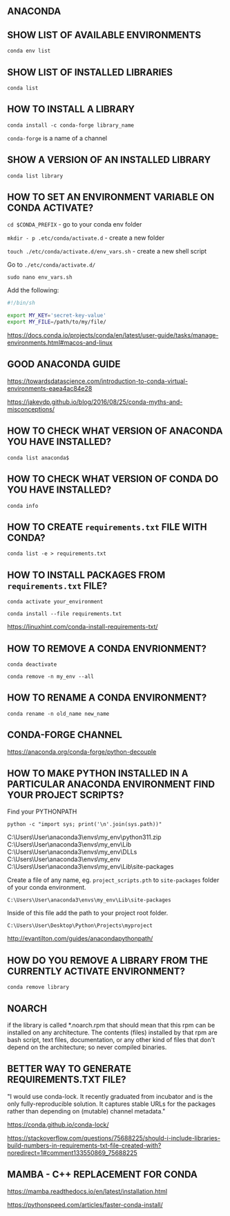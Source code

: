 ## ANACONDA

## SHOW LIST OF AVAILABLE ENVIRONMENTS

`conda env list`

## SHOW LIST OF INSTALLED LIBRARIES

`conda list`

## HOW TO INSTALL A LIBRARY

`conda install -c conda-forge library_name`

`conda-forge` is a name of a channel

## SHOW A VERSION OF AN INSTALLED LIBRARY

`conda list library`

## HOW TO SET AN ENVIRONMENT VARIABLE ON CONDA ACTIVATE?

`cd $CONDA_PREFIX` - go to your conda env folder

`mkdir - p .etc/conda/activate.d` - create a new folder

`touch ./etc/conda/activate.d/env_vars.sh` - create a new shell script

Go to `./etc/conda/activate.d/`

`sudo nano env_vars.sh`

Add the following:

```sh
#!/bin/sh

export MY_KEY='secret-key-value'
export MY_FILE=/path/to/my/file/
```

<https://docs.conda.io/projects/conda/en/latest/user-guide/tasks/manage-environments.html#macos-and-linux>

## GOOD ANACONDA GUIDE

<https://towardsdatascience.com/introduction-to-conda-virtual-environments-eaea4ac84e28>

<https://jakevdp.github.io/blog/2016/08/25/conda-myths-and-misconceptions/>

## HOW TO CHECK WHAT VERSION OF ANACONDA YOU HAVE INSTALLED?

`conda list anaconda$`

## HOW TO CHECK WHAT VERSION OF CONDA DO YOU HAVE INSTALLED?

`conda info`

## HOW TO CREATE `requirements.txt` FILE WITH CONDA?

`conda list -e > requirements.txt`

## HOW TO INSTALL PACKAGES FROM `requirements.txt` FILE?

`conda activate your_environment`

`conda install --file requirements.txt`

<https://linuxhint.com/conda-install-requirements-txt/>

## HOW TO REMOVE A CONDA ENVRIONMENT?

`conda deactivate`

`conda remove -n my_env --all`

## HOW TO RENAME A CONDA ENVIRONMENT?

`conda rename -n old_name new_name`

## CONDA-FORGE CHANNEL

<https://anaconda.org/conda-forge/python-decouple>

## HOW TO MAKE PYTHON INSTALLED IN A PARTICULAR ANACONDA ENVIRONMENT FIND YOUR PROJECT SCRIPTS?

Find your PYTHONPATH

`python -c "import sys; print('\n'.join(sys.path))"`

C:\Users\User\anaconda3\envs\my_env\python311.zip
C:\Users\User\anaconda3\envs\my_env\Lib
C:\Users\User\anaconda3\envs\my_env\DLLs
C:\Users\User\anaconda3\envs\my_env
C:\Users\User\anaconda3\envs\my_env\Lib\site-packages

Create a file of any name, eg. `project_scripts.pth` to `site-packages` folder of your conda environment.

`C:\Users\User\anaconda3\envs\my_env\Lib\site-packages`

Inside of this file add the path to your project root folder.

`C:\Users\User\Desktop\Python\Projects\myproject`

<http://evantilton.com/guides/anacondapythonpath/>

## HOW DO YOU REMOVE A LIBRARY FROM THE CURRENTLY ACTIVATE ENVIRONMENT?

`conda remove library`

## NOARCH

if the library is called *.noarch.rpm that should mean that this rpm can be installed on any architecture. The contents (files) installed by that rpm are bash script, text files, documentation, or any other kind of files that don't depend on the architecture; so never compiled binaries.

## BETTER WAY TO GENERATE REQUIREMENTS.TXT FILE?

"I would use conda-lock. It recently graduated from incubator and is the only fully-reproducible solution. It captures stable URLs for the packages rather than depending on (mutable) channel metadata."

https://conda.github.io/conda-lock/

<https://stackoverflow.com/questions/75688225/should-i-include-libraries-build-numbers-in-requirements-txt-file-created-with?noredirect=1#comment133550869_75688225>

## MAMBA - C++ REPLACEMENT FOR CONDA

<https://mamba.readthedocs.io/en/latest/installation.html>

<https://pythonspeed.com/articles/faster-conda-install/>
